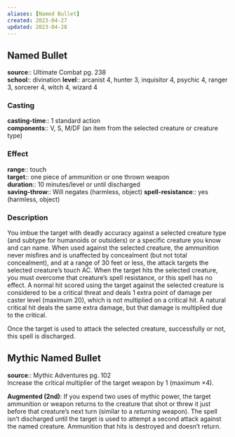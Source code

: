 ```yaml
---
aliases: [Named Bullet]
created: 2023-04-27
updated: 2023-04-28
---
```


## Named Bullet

**source**:: Ultimate Combat pg. 238  
**school**:: divination
**level**:: arcanist 4, hunter 3, inquisitor 4, psychic 4, ranger 3, sorcerer 4, witch 4, wizard 4

### Casting

**casting-time**:: 1 standard action  
**components**:: V, S, M/DF (an item from the selected creature or creature type)

### Effect

**range**:: touch  
**target**:: one piece of ammunition or one thrown weapon  
**duration**:: 10 minutes/level or until discharged  
**saving-throw**:: Will negates (harmless, object)
**spell-resistance**:: yes (harmless, object)

### Description

You imbue the target with deadly accuracy against a selected creature type (and subtype for humanoids or outsiders) or a specific creature you know and can name. When used against the selected creature, the ammunition never misfires and is unaffected by concealment (but not total concealment), and at a range of 30 feet or less, the attack targets the selected creature’s touch AC. When the target hits the selected creature, you must overcome that creature’s spell resistance, or this spell has no effect. A normal hit scored using the target against the selected creature is considered to be a critical threat and deals 1 extra point of damage per caster level (maximum 20), which is not multiplied on a critical hit. A natural critical hit deals the same extra damage, but that damage is multiplied due to the critical.  
  
Once the target is used to attack the selected creature, successfully or not, this spell is discharged.

## Mythic Named Bullet

**source**:: Mythic Adventures pg. 102  
Increase the critical multiplier of the target weapon by 1 (maximum ×4).  
  
**Augmented (2nd)**: If you expend two uses of mythic power, the target ammunition or weapon returns to the creature that shot or threw it just before that creature’s next turn (similar to a *returning* weapon). The spell isn’t discharged until the target is used to attempt a second attack against the named creature. Ammunition that hits is destroyed and doesn’t return.
